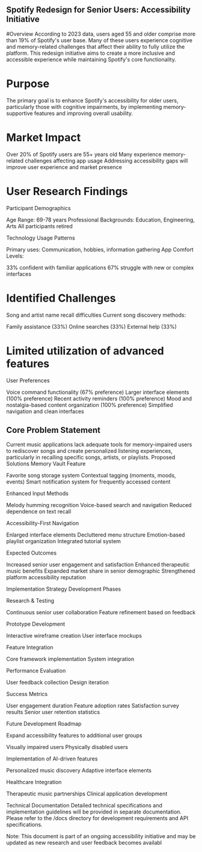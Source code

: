 ## Spotify Redesign for Senior Users: Accessibility Initiative
#Overview
According to 2023 data, users aged 55 and older comprise more than 19% of Spotify's user base. Many of these users experience cognitive and memory-related challenges that affect their ability to fully utilize the platform. This redesign initiative aims to create a more inclusive and accessible experience while maintaining Spotify's core functionality.
# Purpose 
The primary goal is to enhance Spotify's accessibility for older users, particularly those with cognitive impairments, by implementing memory-supportive features and improving overall usability.

# Market Impact
Over 20% of Spotify users are 55+ years old
Many experience memory-related challenges affecting app usage
Addressing accessibility gaps will improve user experience and market presence

# User Research Findings
Participant Demographics

Age Range: 69-78 years
Professional Backgrounds: Education, Engineering, Arts
All participants retired

Technology Usage Patterns

Primary uses: Communication, hobbies, information gathering
App Comfort Levels:

33% confident with familiar applications
67% struggle with new or complex interfaces



# Identified Challenges

Song and artist name recall difficulties
Current song discovery methods:

Family assistance (33%)
Online searches (33%)
External help (33%)


# Limited utilization of advanced features

User Preferences

Voice command functionality (67% preference)
Larger interface elements (100% preference)
Recent activity reminders (100% preference)
Mood and nostalgia-based content organization (100% preference)
Simplified navigation and clean interfaces

## Core Problem Statement
Current music applications lack adequate tools for memory-impaired users to rediscover songs and create personalized listening experiences, particularly in recalling specific songs, artists, or playlists.
Proposed Solutions
Memory Vault Feature

Favorite song storage system
Contextual tagging (moments, moods, events)
Smart notification system for frequently accessed content

Enhanced Input Methods

Melody humming recognition
Voice-based search and navigation
Reduced dependence on text recall

Accessibility-First Navigation

Enlarged interface elements
Decluttered menu structure
Emotion-based playlist organization
Integrated tutorial system

Expected Outcomes

Increased senior user engagement and satisfaction
Enhanced therapeutic music benefits
Expanded market share in senior demographic
Strengthened platform accessibility reputation

Implementation Strategy
Development Phases

Research & Testing

Continuous senior user collaboration
Feature refinement based on feedback


Prototype Development

Interactive wireframe creation
User interface mockups


Feature Integration

Core framework implementation
System integration


Performance Evaluation

User feedback collection
Design iteration



Success Metrics

User engagement duration
Feature adoption rates
Satisfaction survey results
Senior user retention statistics

Future Development Roadmap

Expand accessibility features to additional user groups

Visually impaired users
Physically disabled users


Implementation of AI-driven features

Personalized music discovery
Adaptive interface elements


Healthcare Integration

Therapeutic music partnerships
Clinical application development



Technical Documentation
Detailed technical specifications and implementation guidelines will be provided in separate documentation. Please refer to the /docs directory for development requirements and API specifications.

Note: This document is part of an ongoing accessibility initiative and may be updated as new research and user feedback becomes availabl
